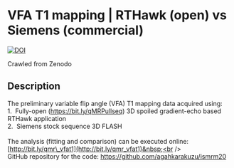# VFA T1 mapping | RTHawk (open) vs Siemens (commercial)

[![DOI](https://www.zenodo.org/badge/DOI/10.5281/zenodo.3675441.svg)](https://doi.org/10.5281/zenodo.3675441)

Crawled from Zenodo

## Description

The preliminary variable flip angle (VFA) T1 mapping data acquired using:  <br />1.&nbsp;&nbsp;Fully-open (<https://bit.ly/qMRPullseq>) 3D spoiled gradient-echo based RTHawk application  <br />2.&nbsp; Siemens stock sequence 3D FLASH&nbsp;<br /><br />The analysis (fitting and comparison) can be executed online: [http://bit.ly/qmr\_vfat1](http://bit.ly/qmr_vfat1)&nbsp;<br /><br />GitHub repository for the code:&nbsp;<https://github.com/agahkarakuzu/ismrm20>